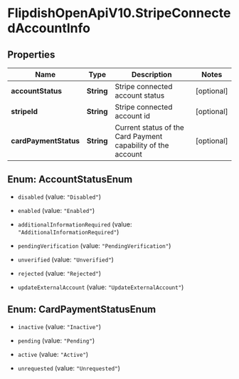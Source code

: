 # FlipdishOpenApiV10.StripeConnectedAccountInfo

## Properties
Name | Type | Description | Notes
------------ | ------------- | ------------- | -------------
**accountStatus** | **String** | Stripe connected account status | [optional] 
**stripeId** | **String** | Stripe connected account id | [optional] 
**cardPaymentStatus** | **String** | Current status of the Card Payment capability of the account | [optional] 


<a name="AccountStatusEnum"></a>
## Enum: AccountStatusEnum


* `disabled` (value: `"Disabled"`)

* `enabled` (value: `"Enabled"`)

* `additionalInformationRequired` (value: `"AdditionalInformationRequired"`)

* `pendingVerification` (value: `"PendingVerification"`)

* `unverified` (value: `"Unverified"`)

* `rejected` (value: `"Rejected"`)

* `updateExternalAccount` (value: `"UpdateExternalAccount"`)




<a name="CardPaymentStatusEnum"></a>
## Enum: CardPaymentStatusEnum


* `inactive` (value: `"Inactive"`)

* `pending` (value: `"Pending"`)

* `active` (value: `"Active"`)

* `unrequested` (value: `"Unrequested"`)




